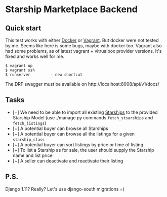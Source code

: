 # Starship Marketplace Backend

## Quick start

This test works with either [Docker](https://docs.docker.com/compose/install/#install-compose) or
[Vagrant](https://www.vagrantup.com/downloads.html). But docker were not tested by me. Seems like here
is some bugs, maybe with docker too. Vagrant also had some problems, as of latest vagrant + vitrualbox 
provider versions. It's fixed and works well for me.

```shell
$ vagrant up
$ vagrant ssh
$ runserver         - new shortcut
```
The DRF swagger must be available on http://localhost:8008/api/v1/docs/

## Tasks

- [+] We need to be able to import all existing
      [Starships](https://swapi.co/documentation#starships) to the provided Starship
      Model (use ./manage.py commands `fetch_stsarships` and `fetch_listings`)
- [+] A potential buyer can browse all Starships
- [+] A potential buyer can browse all the listings for a given `starship_class`
- [+] A potential buyer can sort listings by price or time of listing
- [+] To list a Starship as for sale, the user should supply the Starship name and
      list price
- [+] A seller can deactivate and reactivate their listing

## P.S.

Django 1.11? Really? Let's use django-south migrations =) 
